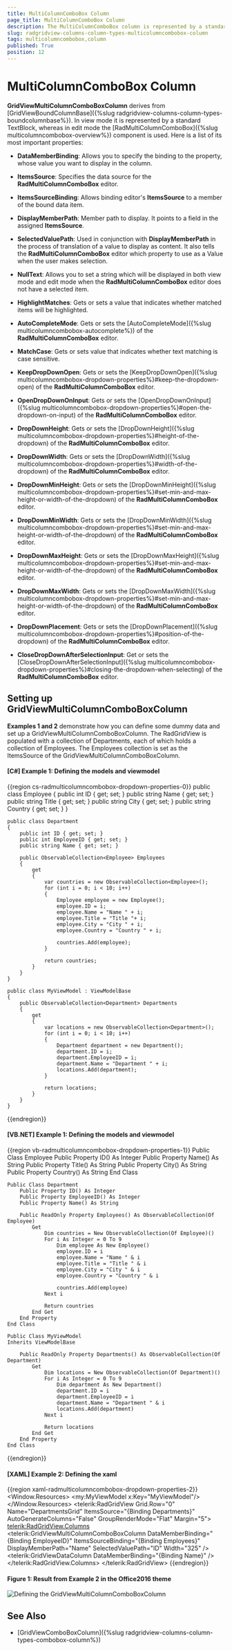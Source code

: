```yaml
---
title: MultiColumnComboBox Column
page_title: MultiColumnComboBox Column
description: The MultiColumnComboBox column is represented by a standard TextBlock in view mode, and with RadMultiColumnComboBox control in edit mode.
slug: radgridview-columns-column-types-multicolumncombobox-column
tags: multicolumncombobox,column
published: True
position: 12
---
```


# MultiColumnComboBox Column

__GridViewMultiColumnComboBoxColumn__ derives from [GridViewBoundColumnBase]({%slug radgridview-columns-column-types-boundcolumnbase%}). In view mode it is represented by a standard TextBlock, whereas in edit mode the [RadMultiColumnComboBox]({%slug multicolumncombobox-overview%}) component is used. Here is a list of its most important properties:

* __DataMemberBinding__: Allows you to specify the binding to the property, whose value you want to display in the column. 

* __ItemsSource__: Specifies the data source for the __RadMultiColumnComboBox__ editor.

* __ItemsSourceBinding__: Allows binding editor's __ItemsSource__ to a member of the bound data item.

* __DisplayMemberPath__: Member path to display. It points to a field in the assigned __ItemsSource__.

* __SelectedValuePath__: Used in conjunction with __DisplayMemberPath__ in the process of translation of a value to display as content. It also tells the __RadMultiColumnComboBox__ editor which property to use as a Value when the user makes selection. 

* __NullText__: Allows you to set a string which will be displayed in both view mode and edit mode when the __RadMultiColumnComboBox__ editor does not have a selected item.

* __HighlightMatches__: Gets or sets a value that indicates whether matched items will be highlighted.

* __AutoCompleteMode__: Gets or sets the [AutoCompleteMode]({%slug multicolumncombobox-autocomplete%}) of the __RadMultiColumnComboBox__ editor.

* __MatchCase__: Gets or sets value that indicates whether text matching is case sensitive.

* __KeepDropDownOpen__: Gets or sets the [KeepDropDownOpen]({%slug multicolumncombobox-dropdown-properties%}#keep-the-dropdown-open) of the __RadMultiColumnComboBox__ editor.

* __OpenDropDownOnInput__: Gets or sets the [OpenDropDownOnInput]({%slug multicolumncombobox-dropdown-properties%}#open-the-dropdown-on-input) of the __RadMultiColumnComboBox__ editor.

* __DropDownHeight__: Gets or sets the [DropDownHeight]({%slug multicolumncombobox-dropdown-properties%}#height-of-the-dropdown) of the __RadMultiColumnComboBox__ editor.

* __DropDownWidth__: Gets or sets the [DropDownWidth]({%slug multicolumncombobox-dropdown-properties%}#width-of-the-dropdown) of the __RadMultiColumnComboBox__ editor.

* __DropDownMinHeight__: Gets or sets the [DropDownMinHeight]({%slug multicolumncombobox-dropdown-properties%}#set-min-and-max-height-or-width-of-the-dropdown) of the __RadMultiColumnComboBox__ editor.

* __DropDownMinWidth__: Gets or sets the [DropDownMinWidth]({%slug multicolumncombobox-dropdown-properties%}#set-min-and-max-height-or-width-of-the-dropdown) of the __RadMultiColumnComboBox__ editor.

* __DropDownMaxHeight__: Gets or sets the [DropDownMaxHeight]({%slug multicolumncombobox-dropdown-properties%}#set-min-and-max-height-or-width-of-the-dropdown) of the __RadMultiColumnComboBox__ editor.

* __DropDownMaxWidth__: Gets or sets the [DropDownMaxWidth]({%slug multicolumncombobox-dropdown-properties%}#set-min-and-max-height-or-width-of-the-dropdown) of the __RadMultiColumnComboBox__ editor.

* __DropDownPlacement__: Gets or sets the [DropDownPlacement]({%slug multicolumncombobox-dropdown-properties%}#position-of-the-dropdown) of the __RadMultiColumnComboBox__ editor.

* __CloseDropDownAfterSelectionInput__: Get or sets the [CloseDropDownAfterSelectionInput]({%slug multicolumncombobox-dropdown-properties%}#closing-the-dropdown-when-selecting) of the __RadMultiColumnComboBox__ editor.

## Setting up GridViewMultiColumnComboBoxColumn

__Examples 1 and 2__ demonstrate how you can define some dummy data and set up a GridViewMultiColumnComboBoxColumn. The RadGridView is populated with a collection of Departments, each of which holds a collection of Employees. The Employees collection is set as the ItemsSource of the GridViewMultiColumnComboBoxColumn.

#### __[C#] Example 1: Defining the models and viewmodel__
{{region cs-radmulticolumncombobox-dropdown-properties-0}}
    public class Employee
    {
        public int ID { get; set; }
        public string Name { get; set; }
        public string Title { get; set; }
        public string City { get; set; }
        public string Country { get; set; }
    }

    public class Department
    {
        public int ID { get; set; }
        public int EmployeeID { get; set; }
        public string Name { get; set; }

        public ObservableCollection<Employee> Employees
        {
            get
            {
                var countries = new ObservableCollection<Employee>();
                for (int i = 0; i < 10; i++)
                {
                    Employee employee = new Employee();
                    employee.ID = i;
                    employee.Name = "Name " + i;
                    employee.Title = "Title "+ i;
                    employee.City = "City " + i;
                    employee.Country = "Country " + i;

                    countries.Add(employee);
                }

                return countries;
            }
        }
    }

    public class MyViewModel : ViewModelBase
    {
        public ObservableCollection<Department> Departments
        {
            get
            {
                var locations = new ObservableCollection<Department>();
                for (int i = 0; i < 10; i++)
                {
                    Department department = new Department();
                    department.ID = i;
                    department.EmployeeID = i;
                    department.Name = "Department " + i;
                    locations.Add(department);
                }

                return locations;
            }
        }
    }
{{endregion}}

#### __[VB.NET] Example 1: Defining the models and viewmodel__
{{region vb-radmulticolumncombobox-dropdown-properties-1}}
    Public Class Employee
		Public Property ID() As Integer
		Public Property Name() As String
		Public Property Title() As String
		Public Property City() As String
		Public Property Country() As String
    End Class

    Public Class Department
		Public Property ID() As Integer
		Public Property EmployeeID() As Integer
		Public Property Name() As String

		Public ReadOnly Property Employees() As ObservableCollection(Of Employee)
			Get
				Dim countries = New ObservableCollection(Of Employee)()
				For i As Integer = 0 To 9
					Dim employee As New Employee()
					employee.ID = i
					employee.Name = "Name " & i
					employee.Title = "Title " & i
					employee.City = "City " & i
					employee.Country = "Country " & i

					countries.Add(employee)
				Next i

				Return countries
			End Get
		End Property
    End Class

    Public Class MyViewModel
	Inherits ViewModelBase

		Public ReadOnly Property Departments() As ObservableCollection(Of Department)
			Get
				Dim locations = New ObservableCollection(Of Department)()
				For i As Integer = 0 To 9
					Dim department As New Department()
					department.ID = i
					department.EmployeeID = i
					department.Name = "Department " & i
					locations.Add(department)
				Next i

				Return locations
			End Get
		End Property
    End Class
{{endregion}}

#### __[XAML] Example 2: Defining the xaml__
{{region xaml-radmulticolumncombobox-dropdown-properties-2}}
    <Window.Resources>
		<my:MyViewModel x:Key="MyViewModel"/>
	</Window.Resources>
    <Grid DataContext="{StaticResource MyViewModel}">
        <telerik:RadGridView Grid.Row="0" 
                             Name="DepartmentsGrid" 
                             ItemsSource="{Binding Departments}"
                             AutoGenerateColumns="False"
                             GroupRenderMode="Flat"
                             Margin="5">
            <telerik:RadGridView.Columns>
                <telerik:GridViewMultiColumnComboBoxColumn DataMemberBinding="{Binding EmployeeID}" ItemsSourceBinding="{Binding Employees}" DisplayMemberPath="Name" SelectedValuePath="ID" Width="325" />
                <telerik:GridViewDataColumn DataMemberBinding="{Binding Name}" />
            </telerik:RadGridView.Columns>
        </telerik:RadGridView>
    </Grid>
{{endregion}}

#### __Figure 1: Result from Example 2 in the Office2016 theme__
![Defining the GridViewMultiColumnComboBoxColumn](images/RadGridView_ColumnTypes_MultiColumnComboBox_01.png)

## See Also

* [GridViewComboBoxColumn]({%slug radgridview-columns-column-types-combobox-column%})
